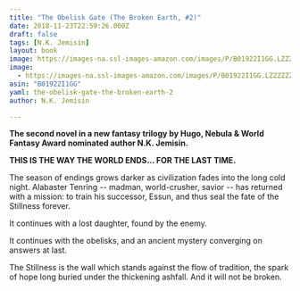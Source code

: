 ```yaml
---
title: "The Obelisk Gate (The Broken Earth, #2)"
date: 2018-11-23T22:59:26.000Z
draft: false
tags: [N.K. Jemisin]
layout: book
image: https://images-na.ssl-images-amazon.com/images/P/B01922I1GG.LZZZZZZZ.jpg
image: 
  - https://images-na.ssl-images-amazon.com/images/P/B01922I1GG.LZZZZZZZ.jpg
asin: "B01922I1GG"
yaml: the-obelisk-gate-the-broken-earth-2
author: N.K. Jemisin

---
```


**The second novel in a new fantasy trilogy by Hugo, Nebula & World Fantasy Award nominated author N.K. Jemisin.**  
  
**THIS IS THE WAY THE WORLD ENDS... FOR THE LAST TIME.**   
  
The season of endings grows darker as civilization fades into the long cold night. Alabaster Tenring -- madman, world-crusher, savior -- has returned with a mission: to train his successor, Essun, and thus seal the fate of the Stillness forever.  
  
It continues with a lost daughter, found by the enemy.  
  
It continues with the obelisks, and an ancient mystery converging on answers at last.  
  
The Stillness is the wall which stands against the flow of tradition, the spark of hope long buried under the thickening ashfall. And it will not be broken.